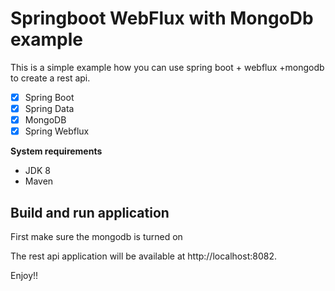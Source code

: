 # Springboot WebFlux with MongoDb example
This is a simple example how you can use spring boot + webflux +mongodb to create a rest api. 

- [x] Spring Boot
- [x] Spring Data
- [x] MongoDB 
- [x] Spring Webflux

**System requirements**
- JDK 8
- Maven

## Build and run application

First make sure the mongodb is turned on

The rest api application will be available at http://localhost:8082.

Enjoy!!
